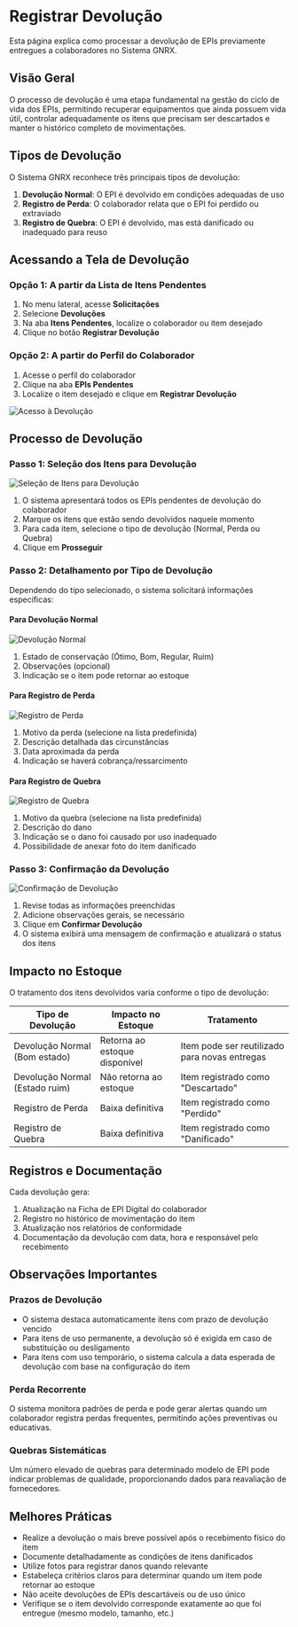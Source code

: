 # Registrar Devolução

Esta página explica como processar a devolução de EPIs previamente entregues a colaboradores no Sistema GNRX.

## Visão Geral

O processo de devolução é uma etapa fundamental na gestão do ciclo de vida dos EPIs, permitindo recuperar equipamentos que ainda possuem vida útil, controlar adequadamente os itens que precisam ser descartados e manter o histórico completo de movimentações.

## Tipos de Devolução

O Sistema GNRX reconhece três principais tipos de devolução:

1. **Devolução Normal**: O EPI é devolvido em condições adequadas de uso
2. **Registro de Perda**: O colaborador relata que o EPI foi perdido ou extraviado
3. **Registro de Quebra**: O EPI é devolvido, mas está danificado ou inadequado para reuso

## Acessando a Tela de Devolução

### Opção 1: A partir da Lista de Itens Pendentes

1. No menu lateral, acesse **Solicitações**
2. Selecione **Devoluções**
3. Na aba **Itens Pendentes**, localize o colaborador ou item desejado
4. Clique no botão **Registrar Devolução**

### Opção 2: A partir do Perfil do Colaborador

1. Acesse o perfil do colaborador
2. Clique na aba **EPIs Pendentes**
3. Localize o item desejado e clique em **Registrar Devolução**

![Acesso à Devolução](../../../assets/images/acesso-devolucao.png)

## Processo de Devolução

### Passo 1: Seleção dos Itens para Devolução

![Seleção de Itens para Devolução](../../../assets/images/selecao-itens-devolucao.png)

1. O sistema apresentará todos os EPIs pendentes de devolução do colaborador
2. Marque os itens que estão sendo devolvidos naquele momento
3. Para cada item, selecione o tipo de devolução (Normal, Perda ou Quebra)
4. Clique em **Prosseguir**

### Passo 2: Detalhamento por Tipo de Devolução

Dependendo do tipo selecionado, o sistema solicitará informações específicas:

#### Para Devolução Normal

![Devolução Normal](../../../assets/images/devolucao-normal.png)

1. Estado de conservação (Ótimo, Bom, Regular, Ruim)
2. Observações (opcional)
3. Indicação se o item pode retornar ao estoque

#### Para Registro de Perda

![Registro de Perda](../../../assets/images/registro-perda.png)

1. Motivo da perda (selecione na lista predefinida)
2. Descrição detalhada das circunstâncias
3. Data aproximada da perda
4. Indicação se haverá cobrança/ressarcimento

#### Para Registro de Quebra

![Registro de Quebra](../../../assets/images/registro-quebra.png)

1. Motivo da quebra (selecione na lista predefinida)
2. Descrição do dano
3. Indicação se o dano foi causado por uso inadequado
4. Possibilidade de anexar foto do item danificado

### Passo 3: Confirmação da Devolução

![Confirmação de Devolução](../../../assets/images/confirmacao-devolucao.png)

1. Revise todas as informações preenchidas
2. Adicione observações gerais, se necessário
3. Clique em **Confirmar Devolução**
4. O sistema exibirá uma mensagem de confirmação e atualizará o status dos itens

## Impacto no Estoque

O tratamento dos itens devolvidos varia conforme o tipo de devolução:

| Tipo de Devolução | Impacto no Estoque | Tratamento |
|-------------------|---------------------|------------|
| Devolução Normal (Bom estado) | Retorna ao estoque disponível | Item pode ser reutilizado para novas entregas |
| Devolução Normal (Estado ruim) | Não retorna ao estoque | Item registrado como "Descartado" |
| Registro de Perda | Baixa definitiva | Item registrado como "Perdido" |
| Registro de Quebra | Baixa definitiva | Item registrado como "Danificado" |

## Registros e Documentação

Cada devolução gera:

1. Atualização na Ficha de EPI Digital do colaborador
2. Registro no histórico de movimentação do item
3. Atualização nos relatórios de conformidade
4. Documentação da devolução com data, hora e responsável pelo recebimento

## Observações Importantes

### Prazos de Devolução

- O sistema destaca automaticamente itens com prazo de devolução vencido
- Para itens de uso permanente, a devolução só é exigida em caso de substituição ou desligamento
- Para itens com uso temporário, o sistema calcula a data esperada de devolução com base na configuração do item

### Perda Recorrente

O sistema monitora padrões de perda e pode gerar alertas quando um colaborador registra perdas frequentes, permitindo ações preventivas ou educativas.

### Quebras Sistemáticas

Um número elevado de quebras para determinado modelo de EPI pode indicar problemas de qualidade, proporcionando dados para reavaliação de fornecedores.

## Melhores Práticas

- Realize a devolução o mais breve possível após o recebimento físico do item
- Documente detalhadamente as condições de itens danificados
- Utilize fotos para registrar danos quando relevante
- Estabeleça critérios claros para determinar quando um item pode retornar ao estoque
- Não aceite devoluções de EPIs descartáveis ou de uso único
- Verifique se o item devolvido corresponde exatamente ao que foi entregue (mesmo modelo, tamanho, etc.)